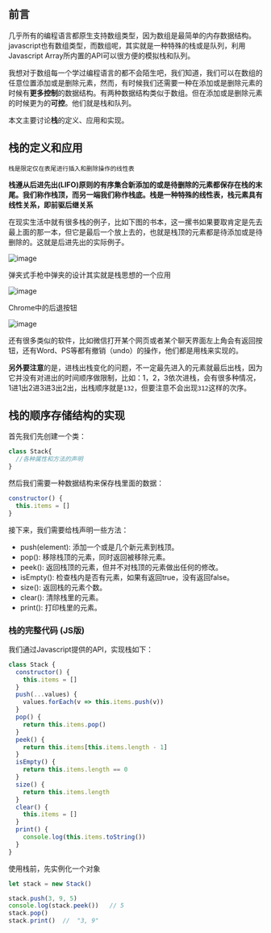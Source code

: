 ## 前言

几乎所有的编程语言都原生支持数组类型，因为数组是最简单的内存数据结构。javascript也有数组类型，而数组呢，其实就是一种特殊的栈或是队列，利用Javascript Array所内置的API可以很方便的模拟栈和队列。

我想对于数组每一个学过编程语言的都不会陌生吧，我们知道，我们可以在数组的任意位置添加或是删除元素，然而，有时候我们还需要一种在添加或是删除元素的时候有**更多控制**的数据结构。有两种数据结构类似于数组。但在添加或是删除元素的时候更为的**可控**。他们就是栈和队列。

本文主要讨论**栈**的定义、应用和实现。

## 栈的定义和应用
```
栈是限定仅在表尾进行插入和删除操作的线性表
```
**栈遵从后进先出(LIFO)原则的有序集合新添加的或是待删除的元素都保存在栈的末尾。我们称作栈顶，而另一端我们称作栈底。栈是一种特殊的线性表，栈元素具有线性关系，即前驱后继关系**

在现实生活中就有很多栈的例子，比如下图的书本，这一摞书如果要取肯定是先去最上面的那一本，但它是最后一个放上去的，也就是栈顶的元素都是待添加或是待删除的。这就是后进先出的实际例子。

![image](https://cloud.githubusercontent.com/assets/12554487/20453370/acbd9714-ae5d-11e6-8945-3532e27323dc.png)

弹夹式手枪中弹夹的设计其实就是栈思想的一个应用

![image](https://cloud.githubusercontent.com/assets/12554487/20454079/f4bb175e-ae70-11e6-9721-7d9ca0562f52.png)

Chrome中的后退按钮

![image](https://cloud.githubusercontent.com/assets/12554487/20454105/733ec3e6-ae71-11e6-9ee9-75829085ee1a.png)

还有很多类似的软件，比如微信打开某个网页或者某个聊天界面左上角会有返回按钮，还有Word、PS等都有撤销（undo）的操作，他们都是用栈来实现的。

**另外要注意**的是，进栈出栈变化的问题，不一定最先进入的元素就最后出栈，因为它并没有对进出的时间顺序做限制，比如：1，2，3依次进栈，会有很多种情况，1进1出2进3进3出2出，出栈顺序就是`132`，但要注意不会出现`312`这样的次序。

## 栈的顺序存储结构的实现

首先我们先创建一个类：
```javascript
class Stack{
  //各种属性和方法的声明
}
```

然后我们需要一种数据结构来保存栈里面的数据：

```javascript
constructor() {
  this.items = []
}
```

接下来，我们需要给栈声明一些方法：

- push(element): 添加一个或是几个新元素到栈顶。
- pop(): 移除栈顶的元素，同时返回被移除元素。
- peek(): 返回栈顶的元素，但并不对栈顶的元素做出任何的修改。
- isEmpty(): 检查栈内是否有元素，如果有返回true，没有返回false。
- size(): 返回栈的元素个数。
- clear(): 清除栈里的元素。
- print(): 打印栈里的元素。

### 栈的完整代码 (JS版)

我们通过Javascript提供的API，实现栈如下：

```javascript
class Stack {
  constructor() {
    this.items = []
  }
  push(...values) {
    values.forEach(v => this.items.push(v))
  }
  pop() {
    return this.items.pop()
  }
  peek() {
    return this.items[this.items.length - 1]
  }
  isEmpty() {
    return this.items.length == 0
  }
  size() {
    return this.items.length
  }
  clear() {
    this.items = []
  }
  print() {
    console.log(this.items.toString())
  }
}
```
使用栈前，先实例化一个对象
```javascript
let stack = new Stack()

stack.push(3, 9, 5)
console.log(stack.peek())   // 5
stack.pop()
stack.print()  //  "3, 9"
```